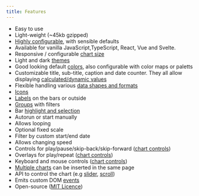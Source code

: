 ```yaml
---
title: Features
---
```


- Easy to use
- Light-weight (~45kb gzipped)
- [Highly configurable](./documentation/options.md), with sensible defaults
- Available for vanilla JavaScript,TypeScript, React, Vue and Svelte.
- Responsive / configurable [chart size](./guides/chart-size.md)
- Light and dark [themes](./guides/themes.md)
- Good looking default [colors](./guides/colors.md), also configurable with color maps or paletts
- Customizable title, sub-title, caption and date counter. They all allow displaying [calculated/dynamic values](./guides/dynamic-values.md)
- Flexible handling various [data shapes and formats](./documentation/data.md)
- [Icons](./guides/icons.md)
- [Labels](./guides/labels.md) on the bars or outside
- [Groups](./guides/groups.md) with filters
- Bar [highlight and selection](./guides/highlight-select.md)
- Autorun or start manually
- Allows looping
- Optional fixed scale
- Filter by custom start/end date
- Allows changing speed
- Controls for play/pause/skip-back/skip-forward ([chart controls](./guides/chart-controls.md))
- Overlays for play/repeat ([chart controls](./guides/chart-controls.md))
- Keyboard and mouse controls ([chart controls](./guides/chart-controls.md))
- [Multiple charts](./guides/multiple-charts.md) can be inserted in the same page
- API to control the chart (e.g [slider](./gallery/slider.md), [scroll](./gallery/scroll.md))
- Emits custom DOM [events](./documentation/events.md)
- Open-source ([MIT Licence](./license.md))
